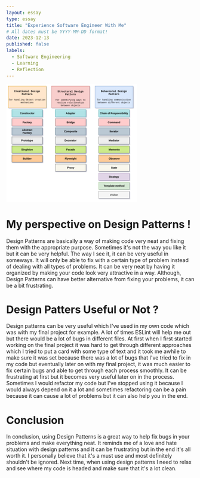 ```yaml
---
layout: essay
type: essay
title: "Experience Software Engineer With Me"
# All dates must be YYYY-MM-DD format!
date: 2023-12-13
published: false
labels:
  - Software Engineering
  - Learning
  - Reflection
---
```


<img width="350px" class="rounded float-start pe-4" src="../img/design-patterns-image-1.png">

# My perspective on Design Patterns ! 

Design Patterns are basically a way of making code very neat and fixing them with the appropriate purpose. Sometimes it's not the way you like it but it can be very helpful. The way I see it, it can be very useful in someways. It will only be able to fix with a certain type of problem instead of dealing with all types of problems. It can be very neat by having it organized by making your code look very attractive in a way. Although, Design Patterns can have better alternative from fixing your problems, it can be a bit frustrating. 

# Design Patters Useful or Not ?

Design patterns can be very useful which I've used in my own code which was with my final project for example. A lot of times ESLint will help me out but there would be a lot of bugs in different files. At first when I first started working on the final project it was hard to get through different approaches which I tried to put a card with some type of text and it took me awhile to make sure it was set because there was a lot of bugs that I've tried to fix in my code but eventually later on with my final project, it was much easier to fix certain bugs and able to get through each process smoothly. It can be frustrating at first but it becomes very useful later on in the process. Sometimes I would refactor my code but I've stopped using it because I would always depend on it a lot and sometimes refactoring can be a pain because it can cause a lot of problems but it can also help you in the end.  

# Conclusion

In conclusion, using Design Patterns is a great way to help fix bugs in your problems and make everything neat. It reminds me of a love and hate situation with design patterns and it can be frustrating but in the end it's all worth it. I personally believe that it's a must use and most definitely shouldn't be ignored. Next time, when using design patterns I need to relax and see where my code is headed and make sure that it's a lot clean. 

